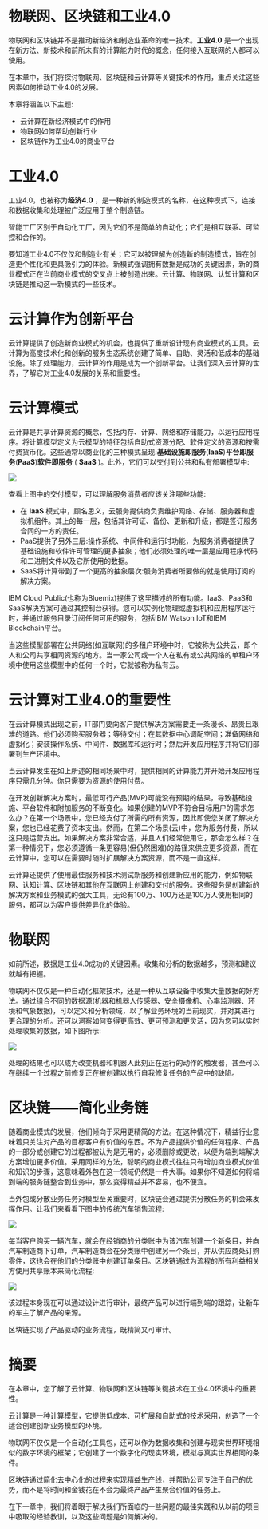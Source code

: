 # 物联网、区块链和工业4.0

物联网和区块链并不是推动新经济和制造业革命的唯一技术。**工业4.0** 是一个出现在新方法、新技术和前所未有的计算能力时代的概念，任何接入互联网的人都可以使用。

在本章中，我们将探讨物联网、区块链和云计算等关键技术的作用，重点关注这些因素如何推动工业4.0的发展。

本章将涵盖以下主题:

*   云计算在新经济模式中的作用
*   物联网如何帮助创新行业
*   区块链作为工业4.0的商业平台

# 工业4.0

工业4.0，也被称为**经济4.0** ，是一种新的制造模式的名称，在这种模式下，连接和数据收集和处理被广泛应用于整个制造链。

智能工厂区别于自动化工厂，因为它们不是简单的自动化；它们是相互联系、可监控和合作的。

要知道工业4.0不仅仅和制造业有关；它可以被理解为创造新的制造模式，旨在创造更个性化和更具吸引力的体验。新模式强调拥有数据是成功的关键因素，新的商业模式正在当前商业模式的交叉点上被创造出来。云计算、物联网、认知计算和区块链是推动这一新模式的一些技术。

# 云计算作为创新平台

云计算提供了创造新商业模式的机会，也提供了重新设计现有商业模式的工具。云计算为高度技术化和创新的服务生态系统创建了简单、自助、灵活和低成本的基础设施。除了处理能力，云计算的作用是成为一个创新平台。让我们深入云计算的世界，了解它对工业4.0发展的关系和重要性。

# 云计算模式

云计算是共享计算资源的概念，包括内存、计算、网络和存储能力，以运行应用程序。将计算模型定义为云模型的特征包括自助式资源分配、软件定义的资源和按需付费货币化。这些通常以商业化的三种模式呈现:**基础设施即服务**(**IaaS**)**平台即服务**(**PaaS**)**软件即服务** ( **SaaS** )。此外，它们可以交付到公共和私有部署模型中:

![](assets/966f6277-1fb8-4bb9-aa70-6ed13998a214.png)

查看上图中的交付模型，可以理解服务消费者应该关注哪些功能:

*   在 **IaaS** 模式中，顾名思义，云服务提供商负责维护网络、存储、服务器和虚拟机组件。其上的每一层，包括其许可证、备份、更新和升级，都是签订服务合同的一方的责任。
*   PaaS提供了另外三层:操作系统、中间件和运行时功能，为服务消费者提供了基础设施和软件许可管理的更多抽象；他们必须处理的唯一层是应用程序代码和二进制文件以及它所使用的数据。
*   SaaS将计算带到了一个更高的抽象层次:服务消费者所要做的就是使用订阅的解决方案。

IBM Cloud Public(也称为Bluemix)提供了这里描述的所有功能。IaaS、PaaS和SaaS解决方案可通过其控制台获得。您可以实例化物理或虚拟机和应用程序运行时，并通过服务目录订阅任何可用的服务，包括IBM Watson IoT和IBM Blockchain平台。

当这些模型部署在公共网络(如互联网)的多租户环境中时，它被称为公共云，即个人和公司共享相同资源的地方。当一家公司或一个人在私有或公共网络的单租户环境中使用这些模型中的任何一个时，它就被称为私有云。

# 云计算对工业4.0的重要性

在云计算模式出现之前，IT部门要向客户提供解决方案需要走一条漫长、昂贵且艰难的道路。他们必须购买服务器；等待交付；在其数据中心调配空间；准备网络和虚拟化；安装操作系统、中间件、数据库和运行时；然后开发应用程序并将它们部署到生产环境中。

当云计算发生在如上所述的相同场景中时，提供相同的计算能力并开始开发应用程序只需几分钟。你只需要为资源的使用付费。

在开发创新解决方案时，最低可行产品(MVP)可能没有预期的结果，导致基础设施、平台软件和附加服务的不断变化。如果创建的MVP不符合目标用户的需求怎么办？在第一个场景中，您已经支付了所需的所有资源，因此即使您关闭了解决方案，您也已经花费了资本支出。然而，在第二个场景(云)中，您为服务付费，所以这只是运营支出。如果解决方案非常合适，并且人们经常使用它，那会怎么样？在第一种情况下，您必须遵循一条更容易(但仍然困难)的路径来供应更多资源，而在云计算中，您可以在需要时随时扩展解决方案资源，而不是一直这样。

云计算还提供了使用最佳服务和技术测试新服务和创建新应用的能力，例如物联网、认知计算、区块链和其他在互联网上创建和交付的服务。这些服务是创建新的解决方案和业务模式的强大工具，无论有100万、100万还是100万人使用相同的服务，都可以为客户提供差异化的体验。

# 物联网

如前所述，数据是工业4.0成功的关键因素。收集和分析的数据越多，预测和建议就越有把握。

物联网不仅仅是一种自动化框架技术，还是一种从互联设备中收集大量数据的好方法。通过组合不同的数据源(机器和机器人传感器、安全摄像机、心率监测器、环境和气象数据)，可以定义和分析领域，以了解业务环境的当前现实，并对其进行更合理的分析。还可以洞察如何变得更高效、更可预测和更灵活，因为您可以实时处理收集的数据，如下图所示:

![](assets/7212051c-b5f8-4e06-80a0-bbb8768a00fb.png)

处理的结果也可以成为改变机器和机器人此刻正在运行的动作的触发器，甚至可以在继续一个过程之前修复正在被创建以执行自我修复任务的产品中的缺陷。

# 区块链——简化业务链

随着商业模式的发展，他们倾向于采用更精简的方法。在这种情况下，精益行业意味着只关注对产品的目标客户有价值的东西。不为产品提供价值的任何程序、产品的一部分或创建它的过程都被认为是无用的，必须删除或更改，以便为端到端解决方案增加更多价值。采用同样的方法，聪明的商业模式往往只有增加商业模式价值和知识的步骤，这意味着外包在这一领域仍然是一件大事。如果你不知道如何将端到端的服务链整合到业务中，那么变得精益并不容易，也不便宜。

当外包或分散业务任务对模型至关重要时，区块链会通过提供分散任务的机会来发挥作用。让我们来看看下图中的传统汽车销售流程:

![](assets/f3208659-655d-4e32-9d08-8964ae1e9c7f.png)

每当客户购买一辆汽车，就会在经销商的分类账中为该汽车创建一个新条目，并向汽车制造商下订单，汽车制造商会在分类账中创建另一个条目，并从供应商处订购零件，这也会在他们的分类账中创建订单条目。区块链通过为流程的所有利益相关方使用共享账本来简化流程:

![](assets/0caa7231-fce0-4663-a652-0db27913c155.png)

该过程本身现在可以通过设计进行审计，最终产品可以进行端到端的跟踪，让新车的车主了解产品的来源。

区块链实现了产品驱动的业务流程，既精简又可审计。

# 摘要

在本章中，您了解了云计算、物联网和区块链等关键技术在工业4.0环境中的重要性。

云计算是一种计算模型，它提供低成本、可扩展和自助式的技术采用，创造了一个适合创建创新业务模型的环境。

物联网不仅仅是一个自动化工具包，还可以作为数据收集和创建与现实世界环境相似的数字环境的框架；它创建了一个数字化的现实环境，模拟与真实世界相同的条件。

区块链通过简化去中心化的过程来实现精益生产线，并帮助公司专注于自己的优势，而不是将时间和金钱花在不会为最终产品产生聚合价值的任务上。

在下一章中，我们将着眼于解决我们所面临的一些问题的最佳实践和从以前的项目中吸取的经验教训，以及这些问题是如何解决的。